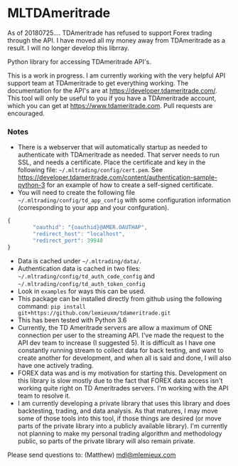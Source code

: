 # MLTDAmeritrade

As of 20180725.... TDAmeritrade has refused to support Forex trading through the API.  I have moved all my money away from TDAmeritrade as a result.  I will no longer develop this librray. 


Python library for accessing TDAmeritrade API's. 

This is a work in progress.  I am currently working with the very helpful API support team at TDAmeritrade to get everything working.  The documentation for the API's are at https://developer.tdameritrade.com/.  This tool will only be useful to you if you have a TDAmeritrade account, which you can get at https://www.tdameritrade.com.  Pull requests are encouraged. 

### Notes

* There is a webserver that will automatically startup as needed to authenticate with TDAmeritrade as needed.  That server needs to run SSL, and needs a certificate.  Place the certificate and key in the following file: `~/.mltrading/config/cert.pem`.   See https://developer.tdameritrade.com/content/authentication-sample-python-3 for an example of how to create a self-signed certificate. 
* You will need to create the following file `~/.mltrading/config/td_app_config` with some configuration information (corresponding to your app and your confguration).  
```javascript
{
        "oauthid": "{oauthid}@AMER.OAUTHAP",
        "redirect_host": "localhost",
        "redirect_port": 39948
}
```
* Data is cached under `~/.mltrading/data/`.
* Authentication data is cached in two files:  `~/.mltrading/config/td_auth_code_config` and `~/.mltrading/config/td_auth_token_config`
* Look in `examples` for ways this can be used.   
* This package can be installed directly from github using the following command: `pip install git+https://github.com/lemieuxm/tdameritrade.git`
* This has been tested with Python 3.6
* Currently, the TD Ameritrade servers are allow a maximum of ONE connection per user to the streaming API.  I've made the request to the API dev team to increase (I suggested 5).  It is difficult as I have one constantly running stream to collect data for back testing, and want to create another for development, and when all is said and done, I will also have one actively trading.  
* FOREX data was and is my motivation for starting this.  Development on this library is slow mostly due to the fact that FOREX data access isn't working quite right on TD Ameritrades servers.  I'm working with the API team to resolve it.
* I am currently developing a private library that uses this library and does backtesting, trading, and data analysis.  As that matures, I may move some of those tools into this tool, if those things are desired (or move parts of the private library into a publicly available library).  I'm currently not planning to make my personal trading algorithm and methodology public, so parts of the private library will also remain private.  


Please send questions to: (Matthew) mdl@mlemieux.com 


